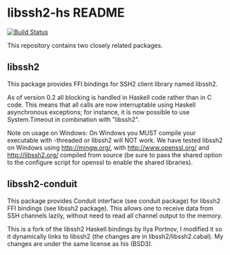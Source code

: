 libssh2-hs README
=================

[![Build Status](https://travis-ci.org/portnov/libssh2-hs.svg?branch=master)](https://travis-ci.org/portnov/libssh2-hs)

This repository contains two closely related packages.

libssh2
-------

This package provides FFI bindings for SSH2 client library named libssh2.

As of version 0.2 all blocking is handled in Haskell code rather than in C
code. This means that all calls are now interruptable using Haskell
asynchronous exceptions; for instance, it is now possible to use System.Timeout
in combination with "libssh2".

Note on usage on Windows: On Windows you MUST compile your executable with
-threaded or libssh2 will NOT work. We have tested libssh2 on Windows using
http://mingw.org/, with http://www.openssl.org/ and http://libssh2.org/
compiled from source (be sure to pass the shared option to the configure script
for openssl to enable the shared libraries).

libssh2-conduit
---------------

This package provides Conduit interface (see conduit package) for libssh2 FFI
bindings (see libssh2 package). This allows one to receive data from SSH
channels lazily, without need to read all channel output to the memory.

This is a fork of the libssh2 Haskell bindings by Ilya
Portnov, I modified it so it dynamically links to libssh2 (the changes
are in libssh2/libssh2.cabal). My changes are under the same license
as his (BSD3).
